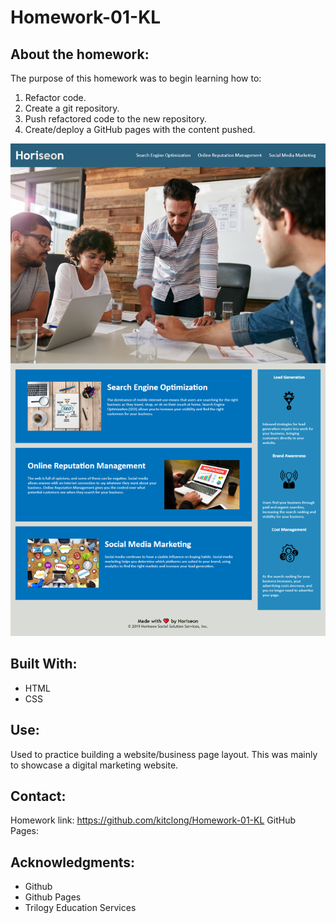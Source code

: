 # Homework-01-KL

## About the homework:

  The purpose of this homework was to begin learning how to:

  1. Refactor code.
  2. Create a git repository.
  3. Push refactored code to the new repository. 
  4. Create/deploy a GitHub pages with the content pushed.

![Screenshot of page](web-screenshot.png)

## Built With: 

  * HTML
  * CSS

## Use: 

  Used to practice building a website/business page layout. This was mainly to showcase a digital marketing website.
  
## Contact:
  
  Homework link: https://github.com/kitclong/Homework-01-KL
  GitHub Pages: 
  
## Acknowledgments:

  * Github
  * Github Pages
  * Trilogy Education Services
